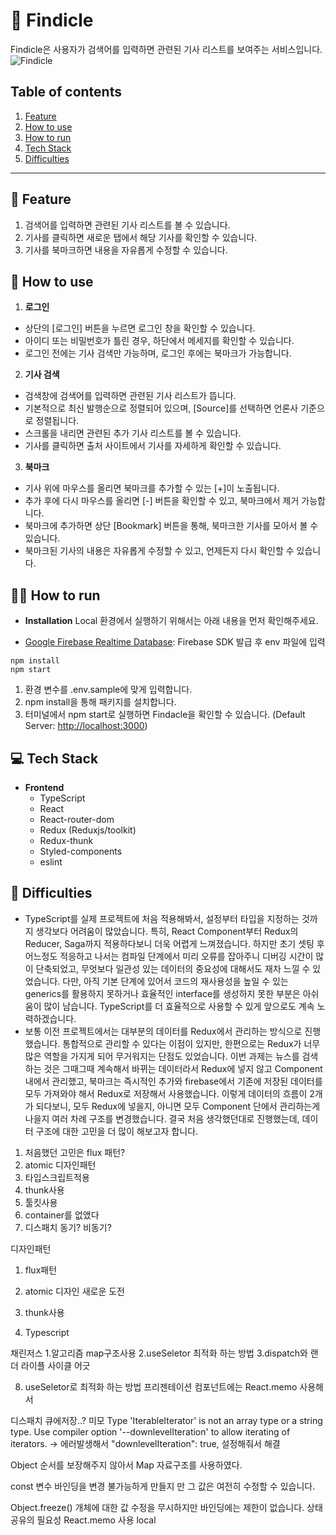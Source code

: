 # 📰 Findicle
Findicle은 사용자가 검색어를 입력하면 관련된 기사 리스트를 보여주는 서비스입니다.
![Findicle](/readme-assets/findicle_thumbnail.gif)

## Table of contents
1. [Feature](#feature)
2. [How to use](#how-to-use)
3. [How to run](#how-to-run)
4. [Tech Stack](#tech-stack)
5. [Difficulties](#Difficulties)

---

## 📌 Feature
1. 검색어를 입력하면 관련된 기사 리스트를 볼 수 있습니다.
2. 기사를 클릭하면 새로운 탭에서 해당 기사를 확인할 수 있습니다.
3. 기사를 북마크하면 내용을 자유롭게 수정할 수 있습니다.

## 🎯 How to use
1. **로그인**
  - 상단의 [로그인] 버튼을 누르면 로그인 창을 확인할 수 있습니다.
  - 아이디 또는 비밀번호가 틀린 경우, 하단에서 메세지를 확인할 수 있습니다.
  - 로그인 전에는 기사 검색만 가능하며, 로그인 후에는 북마크가 가능합니다.

2. **기사 검색**
  - 검색창에 검색어를 입력하면 관련된 기사 리스트가 뜹니다.
  - 기본적으로 최신 발행순으로 정렬되어 있으며, [Source]를 선택하면 언론사 기준으로 정렬됩니다.
  - 스크롤을 내리면 관련된 추가 기사 리스트를 볼 수 있습니다.
  - 기사를 클릭하면 출처 사이트에서 기사를 자세하게 확인할 수 있습니다.

3. **북마크**
  - 기사 위에 마우스를 올리면 북마크를 추가할 수 있는 [+]이 노출됩니다.
  - 추가 후에 다시 마우스를 올리면 [-] 버튼을 확인할 수 있고, 북마크에서 제거 가능합니다.
  - 북마크에 추가하면 상단 [Bookmark] 버튼을 통해, 북마크한 기사를 모아서 볼 수 있습니다.
  - 북마크된 기사의 내용은 자유롭게 수정할 수 있고, 언제든지 다시 확인할 수 있습니다.

## 🏃‍♀️ How to run
- **Installation**
Local 환경에서 실행하기 위해서는 아래 내용을 먼저 확인해주세요.
<!-- env file sample -->
  - [Google Firebase Realtime Database](https://firebase.google.com/): Firebase SDK 발급 후 env 파일에 입력

```
npm install
npm start
```
1. 환경 변수를 .env.sample에 맞게 입력합니다.
2. npm install을 통해 패키지를 설치합니다.
3. 터미널에서 npm start로 실행하면 Findacle을 확인할 수 있습니다. (Default Server: [http://localhost:3000](http://localhost:3000))

## 💻 Tech Stack
- **Frontend**
    - TypeScript
    - React
    - React-router-dom
    - Redux (Reduxjs/toolkit)
    - Redux-thunk
    - Styled-components
    - eslint

## 🤔 Difficulties
- TypeScript를 실제 프로젝트에 처음 적용해봐서, 설정부터 타입을 지정하는 것까지 생각보다 어려움이 많았습니다. 특히, React Component부터 Redux의 Reducer, Saga까지 적용하다보니 더욱 어렵게 느껴졌습니다. 하지만 초기 셋팅 후 어느정도 적응하고 나서는 컴파일 단계에서 미리 오류를 잡아주니 디버깅 시간이 많이 단축되었고, 무엇보다 일관성 있는 데이터의 중요성에 대해서도 재차 느낄 수 있었습니다. 다만, 아직 기본 단계에 있어서 코드의 재사용성을 높일 수 있는 generics를 활용하지 못하거나 효율적인 interface를 생성하지 못한 부분은 아쉬움이 많이 남습니다. TypeScript를 더 효율적으로 사용할 수 있게 앞으로도 계속 노력하겠습니다.
- 보통 이전 프로젝트에서는 대부분의 데이터를 Redux에서 관리하는 방식으로 진행했습니다. 통합적으로 관리할 수 있다는 이점이 있지만, 한편으로는 Redux가 너무 많은 역할을 가지게 되어 무거워지는 단점도 있었습니다. 이번 과제는 뉴스를 검색하는 것은 그때그때 계속해서 바뀌는 데이터라서 Redux에 넣지 않고 Component 내에서 관리했고, 북마크는 즉시적인 추가와 firebase에서 기존에 저장된 데이터를 모두 가져와야 해서 Redux로 저장해서 사용했습니다. 이렇게 데이터의 흐름이 2개가 되다보니, 모두 Redux에 넣을지, 아니면 모두 Component 단에서 관리하는게 나을지 여러 차례 구조를 변경했습니다. 결국 처음 생각했던대로 진행했는데, 데이터 구조에 대한 고민을 더 많이 해보고자 합니다.

1. 처음했던 고민은 flux 패턴?
2. atomic 디자인패턴
3. 타입스크립트적용
4. thunk사용
5. 툴킷사용
6. container를 없앴다
7. 디스패치 동기? 비동기?

디자인패턴
1. flux패턴
2. atomic 디자인
새로운 도전

1. thunk사용
2. Typescript

채린저스
1.알고리즘 map구조사용
2.useSeletor 최적화 하는 방법
3.dispatch와 랜더 라이플 사이클 어긋

8. useSeletor로 최적화 하는 방법
프리젠테이션 컴포넌트에는 React.memo 사용해서

디스패치 큐에저장..?
미모
Type 'IterableIterator<number>' is not an array type or a string type. Use compiler option '--downlevelIteration' to allow iterating of iterators.
 -> 에러발생해서     "downlevelIteration": true, 설정해줘서 해결

 Object 순서를 보장해주지 않아서 Map 자료구조를 사용하였다.

 const 변수 바인딩을 변경 불가능하게 만들지 만 그 값은 여전히 ​​수정할 수 있습니다.

 Object.freeze() 개체에 대한 값 수정을 무시하지만 바인딩에는 제한이 없습니다.
상태공유의 필요성
React.memo 사용 local
